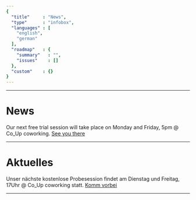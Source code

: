 ```yaml
---
{
  "title"     : "News",
  "type"      : "infobox",
  "languages" : [
    "english",
    "german"
  ],
  "roadmap"   : {
    "summary"   : "",
    "issues"    : []
  },
  "custom"    : {}
}
---
```


---
[](@english)
# News

Our next free trial session will take place on Monday and Friday, 5pm @ Co_Up coworking. [See you there](mailto:wizard@amigos.institute?Subject=Free%20trial)

[//]: # (@TODO - integrate twitter feed later)

---
[](@german)
# Aktuelles

Unser nächste kostenlose Probesession findet am Dienstag und Freitag, 17Uhr @ Co_Up coworking statt. [Komm vorbei](mailto:wizard@amigos.institute?Subject=Probesession)

---

